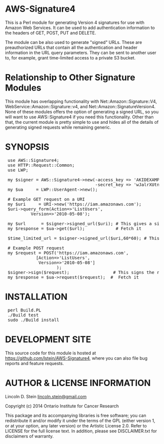 AWS-Signature4
==============

This is a Perl module for generating Version 4 signatures for use with
Amazon Web Services. It can be used to add authentication information
to the headers of GET, POST, PUT and DELETE.

The module can be also used to generate "signed" URLs. These are
preauthorized URLs that contain all the authentication and header
information in the URL query parameters. They can be sent to another
user to, for example, grant time-limited access to a private S3
bucket.

Relationship to Other Signature Modules
=======================================

This module has overlapping functionality with
Net::Amazon::Signature::V4, WebService::Amazon::Signature::v4, and
Net::Amazon::SignatureVersion4. None of these modules offers the
option of generating a signed URL, so you will want to use
AWS::Signature4 if you need this functionality. Other than that, the
current module is pretty simple to use and hides all of the details of
generating signed requests while remaining generic.

SYNOPSIS
========

<pre>
 use AWS::Signature4;
 use HTTP::Request::Common;
 use LWP;

 my $signer = AWS::Signature4->new(-access_key => 'AKIDEXAMPLE',
                                   -secret_key => 'wJalrXUtnFEMI/K7MDENG+bPxRfiCYEXAMPLEKEY');
 my $ua     = LWP::UserAgent->new();

 # Example GET request on a URI
 my $uri     = URI->new('https://iam.amazonaws.com');
 $uri->query_form(Action=>'ListUsers',
		  Version=>'2010-05-08');

 my $url      = $signer->signed_url($uri); # This gives a signed URL that can be fetched by a browser
 my $response = $ua->get($url);            # Fetch it

 $time_limited_url = $signer->signed_url($uri,60*60); # This gives a signed URL valid for one hour

 # Example POST request
 my $request = POST('https://iam.amazonaws.com',
		    [Action=>'ListUsers',
		     Version=>'2010-05-08']
                    );
 $signer->sign($request);                 # This signs the request
 my $response = $ua->request($request);  #  Fetch it
</pre>

INSTALLATION
============

<pre>
 perl Build.PL
 ./Build test
 sudo ./Build install
</pre>

DEVELOPMENT SITE
================

This source code for this module is hosted at
https://github.com/lstein/AWS-Signature4, where you can also file bug
reports and feature requests.

AUTHOR & LICENSE INFORMATION
============================

Lincoln D. Stein <lincoln.stein@gmail.com>

Copyright (c) 2014 Ontario Institute for Cancer Research

This package and its accompanying libraries is free software; you can
redistribute it and/or modify it under the terms of the GPL (either
version 1, or at your option, any later version) or the Artistic
License 2.0.  Refer to LICENSE for the full license text. In addition,
please see DISCLAIMER.txt for disclaimers of warranty.

